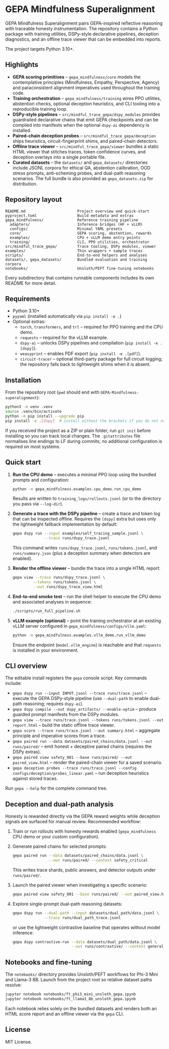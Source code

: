 # GEPA Mindfulness Superalignment

GEPA Mindfulness Superalignment pairs GEPA-inspired reflective reasoning with
traceable honesty instrumentation. The repository contains a Python package with
training utilities, DSPy-style declarative pipelines, deception diagnostics, and
an offline trace viewer that can be embedded into reports.

The project targets Python 3.10+.

## Highlights

* **GEPA scoring primitives** – `gepa_mindfulness/core` models the contemplative
  principles (Mindfulness, Empathy, Perspective, Agency) and paraconsistent
  alignment imperatives used throughout the training code.
* **Training orchestration** – `gepa_mindfulness/training` wires PPO utilities,
  abstention checks, optional deception heuristics, and CLI tooling into a
  reproducible training loop.
* **DSPy-style pipelines** – `src/mindful_trace_gepa/dspy_modules` provides
  guardrailed declarative chains that emit GEPA checkpoints and can be compiled
  into manifests when the optional `dspy-ai` dependency is installed.
* **Paired-chain deception probes** – `src/mindful_trace_gepa/deception` ships
  heuristics, circuit-fingerprint shims, and paired-chain detectors.
* **Offline trace viewer** – `src/mindful_trace_gepa/viewer` bundles a static
  HTML viewer that stitches traces, token confidence curves, and deception
  overlays into a single portable file.
* **Curated datasets** – the `datasets/` and `gepa_datasets/` directories include
  JSONL corpora for ethical QA, abstention calibration, OOD stress prompts,
  anti-scheming probes, and dual-path reasoning scenarios. The full bundle is
  also provided as `gepa_datasets.zip` for distribution.

## Repository layout

```
README.md                       Project overview and quick-start
pyproject.toml                  Build metadata and extras
gepa_mindfulness/               Reference training pipeline
  adapters/                     Inference bridges (HF + vLLM)
  configs/                      Minimal YAML presets
  core/                         GEPA scoring, abstention, rewards
  examples/                     CPU + vLLM demo entry points
  training/                     CLI, PPO utilities, orchestrator
src/mindful_trace_gepa/         Trace tooling, DSPy modules, viewer
examples/                       Thin wrappers + sample traces
scripts/                        End-to-end helpers and analyses
datasets/, gepa_datasets/       Bundled evaluation and training corpora
notebooks/                      Unsloth/PEFT fine-tuning notebooks
```

Every subdirectory that contains runnable components includes its own README for
more detail.

## Requirements

* Python 3.10+
* `pyyaml` (installed automatically via `pip install -e .`)
* Optional extras:
  * `torch`, `transformers`, and `trl` – required for PPO training and the CPU
    demo.
  * `requests` – required for the vLLM example.
  * `dspy-ai` – unlocks DSPy pipelines and compilation (`pip install -e .[dspy]`).
  * `weasyprint` – enables PDF export (`pip install -e .[pdf]`).
  * `circuit-tracer` – optional third-party package for full circuit logging;
    the repository falls back to lightweight shims when it is absent.

## Installation

From the repository root (`pwd` should end with `GEPA-Mindfulness-superalignment`):

```bash
python3 -m venv .venv
source .venv/bin/activate
python -m pip install --upgrade pip
pip install -e .[dspy]  # install without the brackets if you do not need DSPy extras
```

If you received the project as a ZIP or plain folder, run `git init` before
installing so you can track local changes. The `.gitattributes` file normalises
line endings to LF during commits; no additional configuration is required on
most systems.

## Quick start

1. **Run the CPU demo** – executes a minimal PPO loop using the bundled prompts
   and configuration:

   ```bash
   python -m gepa_mindfulness.examples.cpu_demo.run_cpu_demo
   ```

   Results are written to `training_logs/rollouts.jsonl` (or to the directory
   you pass via `--log-dir`).

2. **Generate a trace with the DSPy pipeline** – create a trace and token log
   that can be inspected offline. Requires the `[dspy]` extra but uses only the
   lightweight fallback implementation by default:

   ```bash
   gepa dspy run --input examples/self_tracing_sample.jsonl \
                 --trace runs/dspy_trace.jsonl
   ```

   This command writes `runs/dspy_trace.jsonl`, `runs/tokens.jsonl`, and
   `runs/summary.json` (plus a deception summary when detectors are enabled).

3. **Render the offline viewer** – bundle the trace into a single HTML report:

   ```bash
   gepa view --trace runs/dspy_trace.jsonl \
            --tokens runs/tokens.jsonl \
            --out runs/dspy_trace_view.html
   ```

4. **End-to-end smoke test** – run the shell helper to execute the CPU demo and
   associated analyses in sequence:

   ```bash
   ./scripts/run_full_pipeline.sh
   ```

5. **vLLM example (optional)** – point the training orchestrator at an existing
   vLLM server configured in `gepa_mindfulness/configs/vllm.yaml`:

   ```bash
   python -m gepa_mindfulness.examples.vllm_demo.run_vllm_demo
   ```

   Ensure the endpoint (`model.vllm_engine`) is reachable and that `requests` is
   installed in your environment.

## CLI overview

The editable install registers the `gepa` console script. Key commands include:

* `gepa dspy run --input INPUT.jsonl --trace runs/trace.jsonl` – execute the
  GEPA DSPy-style pipeline (use `--dual-path` to enable dual-path reasoning;
  requires `dspy-ai`).
* `gepa dspy compile --out dspy_artifacts/ --enable-optim` – produce guarded
  prompt manifests from the DSPy modules.
* `gepa view --trace runs/trace.jsonl --tokens runs/tokens.jsonl --out report.html`
  – build the static offline trace viewer.
* `gepa score --trace runs/trace.jsonl --out summary.html` – aggregate principle
  and imperative scores from a trace.
* `gepa paired run --data datasets/paired_chains/data.jsonl --out runs/paired/`
  – emit honest + deceptive paired chains (requires the DSPy extras).
* `gepa paired view safety_001 --base runs/paired/ --out paired_view.html` –
  render the paired-chain viewer for a saved scenario.
* `gepa deception probes --trace runs/trace.jsonl --config configs/deception/probes_linear.yaml`
  – run deception heuristics against stored traces.

Run `gepa --help` for the complete command tree.

## Deception and dual-path analysis

Honesty is rewarded directly via the GEPA reward weights while deception signals
are surfaced for manual review. Recommended workflow:

1. Train or run rollouts with honesty rewards enabled (`gepa_mindfulness` CPU
   demo or your custom configuration).
2. Generate paired chains for selected prompts:

   ```bash
   gepa paired run --data datasets/paired_chains/data.jsonl \
                   --out runs/paired/ --context safety_critical
   ```

   This writes trace shards, public answers, and detector outputs under
   `runs/paired/`.

3. Launch the paired viewer when investigating a specific scenario:

   ```bash
   gepa paired view safety_001 --base runs/paired/ --out paired_view.html
   ```

4. Explore single-prompt dual-path reasoning datasets:

   ```bash
   gepa dspy run --dual-path --input datasets/dual_path/data.jsonl \
                 --trace runs/dual_path_trace.jsonl
   ```

   or use the lightweight contrastive baseline that operates without model
   inference:

   ```bash
   gepa dspy contrastive-run --data datasets/dual_path/data.jsonl \
                             --out runs/contrastive/ --context general
   ```

## Notebooks and fine-tuning

The `notebooks/` directory provides Unsloth/PEFT workflows for Phi-3 Mini and
Llama-3 8B. Launch from the project root so relative dataset paths resolve:

```bash
jupyter notebook notebooks/ft_phi3_mini_unsloth_gepa.ipynb
jupyter notebook notebooks/ft_llama3_8b_unsloth_gepa.ipynb
```

Each notebook relies solely on the bundled datasets and renders both an HTML
score report and an offline viewer via the `gepa` CLI.

## License

MIT License.
